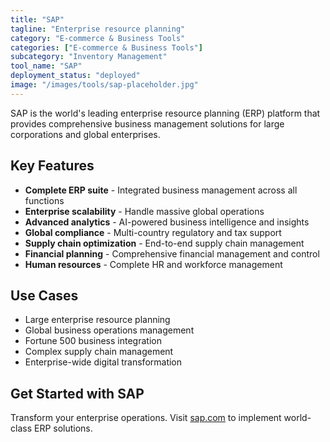 ```yaml
---
title: "SAP"
tagline: "Enterprise resource planning"
category: "E-commerce & Business Tools"
categories: ["E-commerce & Business Tools"]
subcategory: "Inventory Management"
tool_name: "SAP"
deployment_status: "deployed"
image: "/images/tools/sap-placeholder.jpg"
---
```

SAP is the world's leading enterprise resource planning (ERP) platform that provides comprehensive business management solutions for large corporations and global enterprises.

## Key Features

- **Complete ERP suite** - Integrated business management across all functions
- **Enterprise scalability** - Handle massive global operations
- **Advanced analytics** - AI-powered business intelligence and insights
- **Global compliance** - Multi-country regulatory and tax support
- **Supply chain optimization** - End-to-end supply chain management
- **Financial planning** - Comprehensive financial management and control
- **Human resources** - Complete HR and workforce management

## Use Cases

- Large enterprise resource planning
- Global business operations management
- Fortune 500 business integration
- Complex supply chain management
- Enterprise-wide digital transformation

## Get Started with SAP

Transform your enterprise operations. Visit [sap.com](https://www.sap.com) to implement world-class ERP solutions.
